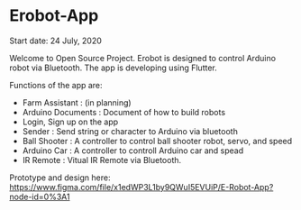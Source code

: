 # Erobot-App
Start date: 24 July, 2020

Welcome to Open Source Project.
Erobot is designed to control Arduino robot via Bluetooth. The app is developing using Flutter. 

Functions of the app are:
- Farm Assistant : (in planning)
- Arduino Documents : Document of how to build robots
- Login, Sign up on the app
- Sender : Send string or character to Arduino via bluetooth
- Ball Shooter : A controller to control ball shooter robot, servo, and speed
- Arduino Car : A controller to controll Arduino car and spead
- IR Remote : Vitual IR Remote via Bluetooth.

Prototype and design here: https://www.figma.com/file/x1edWP3L1by9QWuI5EVUiP/E-Robot-App?node-id=0%3A1




 
 
 
